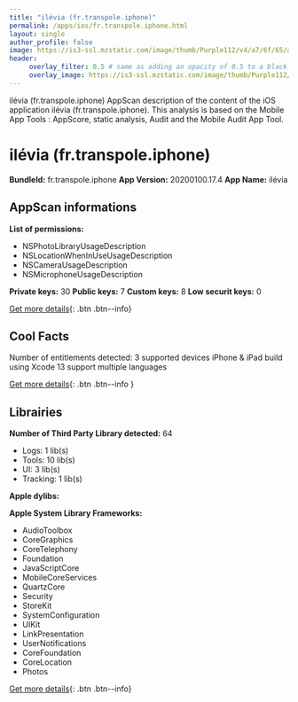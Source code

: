 ```yaml
---
title: "ilévia (fr.transpole.iphone)"
permalink: /apps/ios/fr.transpole.iphone.html
layout: single
author_profile: false
image: https://is3-ssl.mzstatic.com/image/thumb/Purple112/v4/a7/6f/65/a76f6541-1358-98fe-2ce4-14e105a48706/AppIcon-1x_U007emarketing-0-7-0-85-220.png/512x512bb.jpg
header: 
     overlay_filter: 0.5 # same as adding an opacity of 0.5 to a black background
     overlay_image: https://is3-ssl.mzstatic.com/image/thumb/Purple112/v4/a7/6f/65/a76f6541-1358-98fe-2ce4-14e105a48706/AppIcon-1x_U007emarketing-0-7-0-85-220.png/512x512bb.jpg
---
```

ilévia (fr.transpole.iphone) AppScan description of the content of the iOS application ilévia (fr.transpole.iphone). This analysis is based on the Mobile App Tools : AppScore, static analysis, Audit and the Mobile Audit App Tool.

# ilévia (fr.transpole.iphone)

**BundleId:** fr.transpole.iphone
**App Version:** 20200100.17.4
**App Name:** ilévia


## AppScan informations 

**List of permissions:** 
- NSPhotoLibraryUsageDescription
- NSLocationWhenInUseUsageDescription
- NSCameraUsageDescription
- NSMicrophoneUsageDescription
  
  
**Private keys:** 30
**Public keys:** 7
**Custom keys:** 8
**Low securit keys:** 0
  
[Get more details](/pricing.html){: .btn .btn--info}

## Cool Facts

Number of entitlements detected: 3
supported devices iPhone & iPad
build using Xcode 13
support multiple languages
  
[Get more details](/pricing.html){: .btn .btn--info }

## Librairies 
**Number of Third Party Library detected:** 64
- Logs: 1 lib(s)
- Tools: 10 lib(s)
- UI: 3 lib(s)
- Tracking: 1 lib(s)


**Apple dylibs:**


**Apple System Library Frameworks:**
- AudioToolbox
- CoreGraphics
- CoreTelephony
- Foundation
- JavaScriptCore
- MobileCoreServices
- QuartzCore
- Security
- StoreKit
- SystemConfiguration
- UIKit
- LinkPresentation
- UserNotifications
- CoreFoundation
- CoreLocation
- Photos


  
[Get more details](/pricing.html){: .btn .btn--info}

